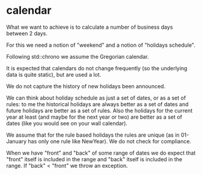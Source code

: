# calendar

What we want to achieve is to calculate a number of business days between 2 days.

For this we need a notion of "weekend" and a notion of "holidays schedule".

Following std::chrono we assume the Gregorian calendar.

It is expected that calendars do not change frequently (so the underlying data is quite static), but are used a lot.

We do not capture the history of new holidays been announced.

We can think about holiday schedule as just a set of dates, or as a set of rules: to me the historical holidays are always better as a set of dates and future holidays are better as a set of rules. Also the holidays for the current year at least (and maybe for the next year or two) are better as a set of dates (like you would see on your wall calendar).

We assume that for the rule based holidays the rules are unique (as in 01-January has only one rule like NewYear). We do not check for compliance.

When we have "front" and "back" of some range of dates we do expect that "front" itself is included in the range and "back" itself is included in the range. If "back" < "front" we throw an exception.
